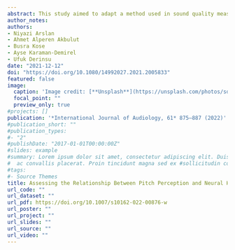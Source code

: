```yaml
---
abstract: This study aimed to adapt a method used in sound quality measurements named CI-MUSHRA (the multiple stimuli with hidden reference and anchor for cochlear implant users) to the Turkish language. The effect of low-frequency information and non-native musical stimuli on sound quality perception was investigated. Subjects completed the Turkish version of the MUSHRA test, called TR-MUSHRA, and the original CI-MUSHRA test. Participants also completed the Turkish monosyllabic word recognition test and the spectral temporal modulated ripple test (SMRT). 19 cochlear implant (CI) users and 16 normal-hearing (NH) adults were included. CI users demonstrated a lack of ability to detect the sound quality differences between original stimuli and stimuli with omitted low-frequency information up to 600 Hz in both tests. There was no significant main effect of the test version on sound quality ratings for the two groups. No significant correlation was found between mean sound quality scores, SMRT, and speech recognition in quiet and noise conditions. Our study suggests that CI users perform poorly in discriminating high-pass filtered musical sounds regardless of the language of the musical stimuli. The TR-MUSHRA can be used as a reliable research tool to evaluate the perceived sound quality.
author_notes:
authors:
- Niyazi Arslan
- Ahmet Alperen Akbulut
- Busra Kose
- Ayse Karaman-Demirel
- Ufuk Derinsu
date: "2021-12-12"
doi: "https://doi.org/10.1080/14992027.2021.2005833"
featured: false
image:
  caption: 'Image credit: [**Unsplash**](https://unsplash.com/photos/sdtnZ4LgbWk)'
  focal_point: ""
  preview_only: true
#projects: []
publication: '*International Journal of Audiology, 61* 875–887 (2022)'
#publication_short: ""
#publication_types:
#- "2"
#publishDate: "2017-01-01T00:00:00Z"
#slides: example
#summary: Lorem ipsum dolor sit amet, consectetur adipiscing elit. Duis posuere tellus
#  ac convallis placerat. Proin tincidunt magna sed ex #sollicitudin condimentum.
#tags:
#- Source Themes
title: Assessing the Relationship Between Pitch Perception and Neural Health in Cochlear Implant Users
url_code: ""
url_dataset: ""
url_pdf: https://doi.org/10.1007/s10162-022-00876-w
url_poster: ""
url_project: ""
url_slides: ""
url_source: ""
url_video: ""
---
```



